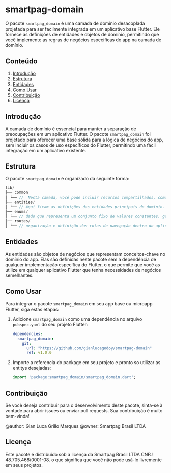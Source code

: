 # smartpag-domain

O pacote `smartpag_domain` é uma camada de domínio desacoplada projetada para ser facilmente integrada em um aplicativo base Flutter. Ele fornece as definições de entidades e objetos de domínio, permitindo que você implemente as regras de negócios específicas do app na camada de domínio.

## Conteúdo

1. [Introdução](#introdução)
2. [Estrutura](#estrutura)
3. [Entidades](#entidades)
4. [Como Usar](#como-usar)
5. [Contribuição](#contribuição)
6. [Licença](#licença)

## Introdução

A camada de domínio é essencial para manter a separação de preocupações em um aplicativo Flutter. O pacote `smartpag_domain` foi projetado para oferecer uma base sólida para a lógica de negócios do app, sem incluir os casos de uso específicos do Flutter, permitindo uma fácil integração em um aplicativo existente.

## Estrutura

O pacote `smartpag_domain` é organizado da seguinte forma:
 ```dart
lib/
├── common
│ └── //  Nesta camada, você pode incluir recursos compartilhados, como constantes, utilitários, extensões de classes e funções de utilidade que são usados em várias partes do aplicativo.
├── entities/
│ └── // Aqui ficam as definições das entidades principais do domínio.
├── enums/
│ └── // dado que representa um conjunto fixo de valores constantes, geralmente usado para representar um conjunto predefinido de opções ou estados
├── routes/
│ └── // organização e definição das rotas de navegação dentro do aplicativo
```

## Entidades

As entidades são objetos de negócios que representam conceitos-chave no domínio do app. Elas são definidas neste pacote sem a dependência de qualquer implementação específica do Flutter, o que permite que você as utilize em qualquer aplicativo Flutter que tenha necessidades de negócios semelhantes.

## Como Usar

Para integrar o pacote `smartpag_domain` em seu app base ou microapp Flutter, siga estas etapas:

1. Adicione `smartpag_domain` como uma dependência no arquivo `pubspec.yaml` do seu projeto Flutter:
   ```yaml
   dependencies:
     smartpag_domain:
       git:
         url: "https://github.com/gianlucagodoy/smartpag-domain"
         ref: v1.0.0 
   ```
2. Importe a referencia do package em seu projeto e pronto so utilizar as entitys desejadas:
   ```dart
   import 'package:smartpag_domain/smartpag_domain.dart';
   ```

## Contribuição
Se você deseja contribuir para o desenvolvimento deste pacote, sinta-se à vontade para abrir issues ou enviar pull requests. Sua contribuição é muito bem-vinda!

@author: Gian Luca Grillo Marques
@owner: Smartpag Brasil LTDA

## Licença
Este pacote é distribuído sob a licença da Smartpag Brasil LTDA CNPJ 48.705.468/0001-08. 
o que significa que você não pode usá-lo livremente em seus projetos.




